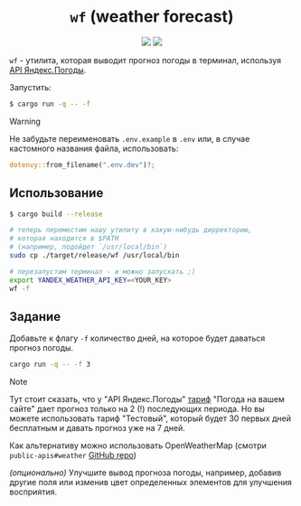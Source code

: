 <div align="center">
  <h1><code>wf</code> (weather forecast)</h1>
  <img src="https://img.shields.io/badge/status-going project-3E3E3E?style=float&color=3cbf50"/>
  <a href="https://stepik.org/a/184782">
    <img src="https://img.shields.io/badge/Курс-Hands on основы Rust-3E3E3E?style=float&color=e6963c"/>
  </a>
</div>

`wf` - утилита, которая выводит прогноз погоды в терминал, используя [API Яндекс.Погоды](https://yandex.ru/dev/weather/doc/dg/concepts/forecast-info.html).

Запустить:

```bash
$ cargo run -q -- -f
```

> [!WARNING]
> Не забудьте переименовать `.env.example` в `.env` или, в случае кастомного названия файла, использовать:
>
> ```rust
> dotenvy::from_filename(".env.dev")?;
> ```

## Использование

```bash
$ cargo build --release

# теперь переместим нашу утилиту в какую-нибудь дирректорию,
# которая находится в $PATH
# (например, подойдет `/usr/local/bin`)
sudo cp ./target/release/wf /usr/local/bin

# перезапустим терминал - и можно запускать ;)
export YANDEX_WEATHER_API_KEY=<YOUR_KEY>
wf -f
```

## Задание

Добавьте к флагу `-f` количество дней, на которое будет даваться прогноз погоды.

```bash
cargo run -q -- -f 3
```

> [!NOTE]  
> Тут стоит сказать, что у "API Яндекс.Погоды" [тариф](https://yandex.ru/dev/weather/doc/dg/concepts/pricing.html) "Погода на вашем сайте" дает прогноз только на 2 (!) последующих периода. Но вы можете использовать тариф "Тестовый", который будет 30 первых дней бесплатным и давать прогноз уже на 7 дней.
>
> Как альтернативу можно использовать OpenWeatherMap (смотри `public-apis#weather` [GitHub repo](https://github.com/public-apis/public-apis#weather))

_(опционально)_ Улучшите вывод прогноза погоды, например, добавив другие поля или изменив цвет определенных элементов для улучшения восприятия.
